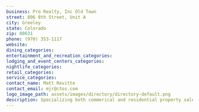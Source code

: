 ```yaml
---
business: Pro Realty, Inc Old Town
street: 806 8th Street, Unit A
city: Greeley
state: Colorado
zip: 80631
phone: (970) 353-1117
website: 
dining_categories: 
entertainment_and_recreation_categories: 
lodging_and_event_centers_categories: 
nightlife_categories: 
retail_categories: 
service_categories: 
contact_name: Matt Revitte
contact_email: mjr@ctos.com
logo_image_path: assets/images/directory/directory-default.png
description: Specializing both commerical and residential property sales in all of Northern Colorado!
---
```

